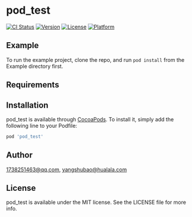 # pod_test

[![CI Status](https://img.shields.io/travis/1738251463@qq.com/pod_test.svg?style=flat)](https://travis-ci.org/1738251463@qq.com/pod_test)
[![Version](https://img.shields.io/cocoapods/v/pod_test.svg?style=flat)](https://cocoapods.org/pods/pod_test)
[![License](https://img.shields.io/cocoapods/l/pod_test.svg?style=flat)](https://cocoapods.org/pods/pod_test)
[![Platform](https://img.shields.io/cocoapods/p/pod_test.svg?style=flat)](https://cocoapods.org/pods/pod_test)

## Example

To run the example project, clone the repo, and run `pod install` from the Example directory first.

## Requirements

## Installation

pod_test is available through [CocoaPods](https://cocoapods.org). To install
it, simply add the following line to your Podfile:

```ruby
pod 'pod_test'
```

## Author

1738251463@qq.com, yangshubao@hualala.com

## License

pod_test is available under the MIT license. See the LICENSE file for more info.
